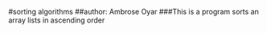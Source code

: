 #sorting algorithms
##author: Ambrose Oyar
###This is a program sorts an array lists in ascending order
